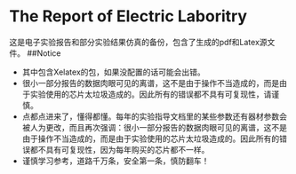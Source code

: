 # The Report of Electric Laboritry
这是电子实验报告和部分实验结果仿真的备份，包含了生成的pdf和Latex源文件。
##Notice
* 其中包含Xelatex的包，如果没配置的话可能会出错。
* 很小一部分报告的数据肉眼可见的离谱，这不是由于操作不当造成的，而是由于实验使用的芯片太垃圾造成的。因此所有的错误都不具有可复现性，请谨慎。
* 点都点进来了，懂得都懂。每年的实验指导文档里的某些参数还有器材参数会被人为更改，而且再次强调：很小一部分报告的数据肉眼可见的离谱，这不是由于操作不当造成的，而是由于实验使用的芯片太垃圾造成的。因此所有的错误都不具有可复现性，因为每年购买的芯片都不一样。
* 谨慎学习参考，道路千万条，安全第一条，慎防翻车！
